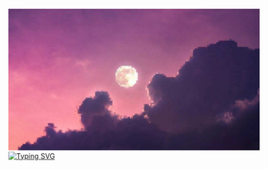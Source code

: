 ![image](pxArt.png)
[![Typing SVG](https://readme-typing-svg.demolab.com?font=+Sixtyfour+&weight=900&size=31&duration=9000&pause=200&color=972EF7&center=true&vCenter=true&width=435&lines=Howdy%3F)](https://git.io/typing-svg)
